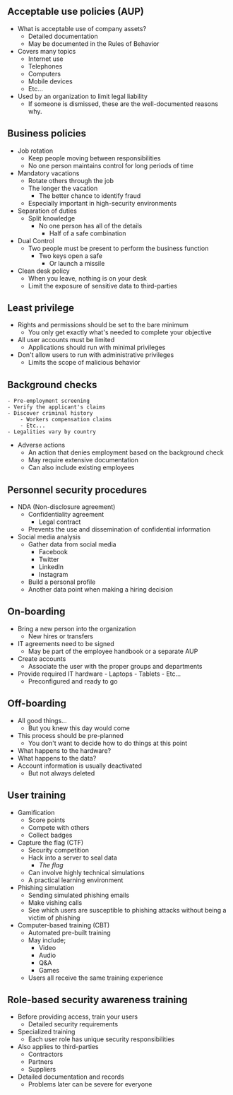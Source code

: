## Acceptable use policies (AUP)
- What is acceptable use of company assets?
	- Detailed documentation
	- May be documented in the Rules of Behavior
- Covers many topics
	- Internet use
	- Telephones
	- Computers
	- Mobile devices
	- Etc...
- Used by an organization to limit legal liability
	- If someone is dismissed, these are the well-documented reasons why.
## Business policies
- Job rotation
	- Keep people moving between responsibilities
	- No one person maintains control for long periods of time
- Mandatory vacations
	- Rotate others through the job
	- The longer the vacation
		- The better chance to identify fraud
	- Especially important in high-security environments
- Separation of duties
	- Split knowledge
		- No one person has all of the details
			- Half of a safe combination
- Dual Control
	- Two people must be present to perform the business function
		- Two keys open a safe
			- Or launch a missile
- Clean desk policy
	- When you leave, nothing is on your desk
	- Limit the exposure of sensitive data to third-parties
## Least privilege
- Rights and permissions should be set to the bare minimum
	- You only get exactly what's needed to complete your objective
- All user accounts must be limited
	- Applications should run with minimal privileges
- Don't allow users to run with administrative privileges
	- Limits the scope of malicious behavior
## Background checks
	- Pre-employment screening
	- Verify the applicant's claims
	- Discover criminal history
		- Workers compensation claims
		- Etc...
	- Legalities vary by country
- Adverse actions
	- An action that denies employment based on the background check
	- May require extensive documentation
	- Can also include existing employees
## Personnel security procedures
- NDA (Non-disclosure agreement)
	- Confidentiality agreement
		- Legal contract
	- Prevents the use and dissemination of confidential information
- Social media analysis
	- Gather data from social media
		- Facebook
		- Twitter
		- LinkedIn
		- Instagram
	- Build a personal profile
	- Another data point when making a hiring decision
## On-boarding
- Bring a new person into the organization
	- New hires or transfers
- IT agreements need to be signed
	- May be part of the employee handbook or a separate AUP
- Create accounts
	- Associate the user with the proper groups and departments
- Provide required IT hardware
		- Laptops
		- Tablets
		- Etc...
	- Preconfigured and ready to go
## Off-boarding
- All good things...
	- But you knew this day would come
- This process should be pre-planned
	- You don't want to decide how to do things at this point
- What happens to the hardware?
- What happens to the data?
- Account information is usually deactivated
	- But not always deleted
## User training
- Gamification
	- Score points
	- Compete with others
	- Collect badges
- Capture the flag (CTF)
	- Security competition
	- Hack into a server to seal data
		- *The flag*
	- Can involve highly technical simulations
	- A practical learning environment
- Phishing simulation
	- Sending simulated phishing emails
	- Make vishing calls
	- See which users are susceptible to phishing attacks without being a victim of phishing
- Computer-based training (CBT)
	- Automated pre-built training
	- May include;
		- Video
		- Audio
		- Q&A
		- Games
	- Users all receive the same training experience
## Role-based security awareness training
- Before providing access, train your users
	- Detailed security requirements
- Specialized training
	- Each user role has unique security responsibilities
- Also applies to third-parties
	- Contractors
	- Partners
	- Suppliers
- Detailed documentation and records
	- Problems later can be severe for everyone

